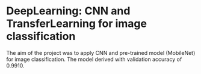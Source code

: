 # DeepLearning: CNN and TransferLearning for image classification

The aim of the project was to apply CNN and pre-trained model (MobileNet) for image classification. The model derived with validation accuracy of 0.9910.
